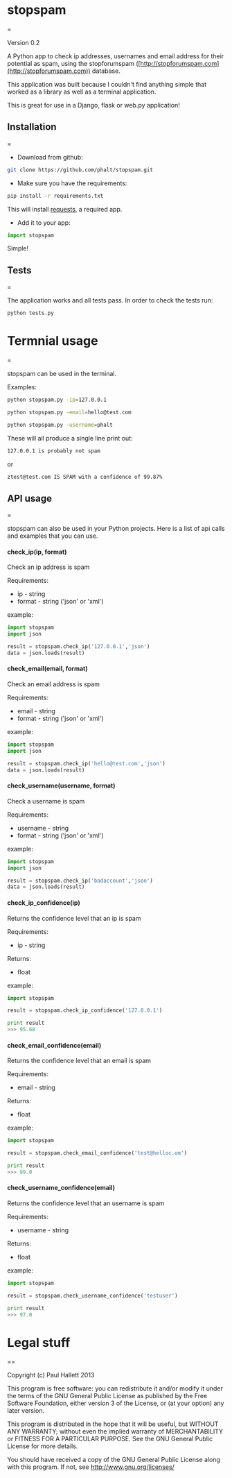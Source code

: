 # stopspam
=

Version 0.2

A Python app to check ip addresses, usernames and email address for their potential as spam, using the stopforumspam ([http://stopforumspam.com](http://stopforumspam.com)) database.

This application was built because I couldn't find anything simple that worked as a library as well as a terminal application.

This is great for use in a Django, flask or web.py application!

## Installation
=

* Download from github:

```bash
git clone https://github.com/phalt/stopspam.git
```

* Make sure you have the requirements:

```bash
pip install -r requirements.txt
```
This will install [requests](http://docs.python-requests.org), a required app.

* Add it to your app:

```python
import stopspam
```

Simple!

## Tests
=

The application works and all tests pass.
In order to check the tests run:
```bash
python tests.py
```

# Termnial usage
=

stopspam can be used in the terminal.

Examples:

```bash
python stopspam.py -ip=127.0.0.1

python stopspam.py -email=hello@test.com

python stopspam.py -username=phalt
```

These will all produce a single line print out:

```bash
127.0.0.1 is probably not spam
```

or

```bash
ztest@test.com IS SPAM with a confidence of 99.87%
```

## API usage
=

stopspam can also be used in your Python projects.
Here is a list of api calls and examples that you can use.

#### check_ip(ip, format)
Check an ip address is spam

Requirements:

* ip - string
* format - string ('json' or 'xml')


example:
```python
import stopspam
import json

result = stopspam.check_ip('127.0.0.1','json')
data = json.loads(result)
```

#### check_email(email, format)
Check an email address is spam

Requirements:

* email - string
* format - string ('json' or 'xml')


example:
```python
import stopspam
import json

result = stopspam.check_ip('hello@test.com','json')
data = json.loads(result)
```

#### check_username(username, format)
Check a username is spam

Requirements:

* username - string
* format - string ('json' or 'xml')


example:
```python
import stopspam
import json

result = stopspam.check_ip('badaccount','json')
data = json.loads(result)
```

#### check_ip_confidence(ip)
Returns the confidence level that an ip is spam

Requirements:

* ip - string

Returns:
* float


example:
```python
import stopspam

result = stopspam.check_ip_confidence('127.0.0.1')

print result
>>> 95.68
```

#### check_email_confidence(email)
Returns the confidence level that an email is spam

Requirements:

* email - string

Returns:
* float


example:
```python
import stopspam

result = stopspam.check_email_confidence('test@helloc.om')

print result
>>> 99.0
```

#### check_username_confidence(email)
Returns the confidence level that an username is spam

Requirements:

* username - string

Returns:
* float


example:
```python
import stopspam

result = stopspam.check_username_confidence('testuser')

print result
>>> 97.0
```

# Legal stuff
==

Copyright (c) Paul Hallett 2013

This program is free software: you can redistribute it and/or modify
it under the terms of the GNU General Public License as published by
the Free Software Foundation, either version 3 of the License, or
(at your option) any later version.

This program is distributed in the hope that it will be useful,
but WITHOUT ANY WARRANTY; without even the implied warranty of
MERCHANTABILITY or FITNESS FOR A PARTICULAR PURPOSE.  See the
GNU General Public License for more details.

You should have received a copy of the GNU General Public License
along with this program.  If not, see <http://www.gnu.org/licenses/>
